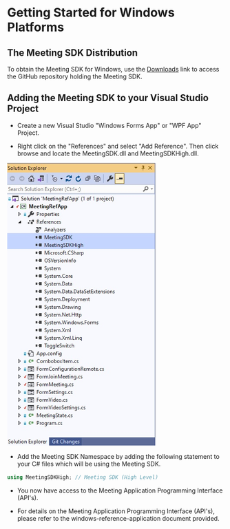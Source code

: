 # Getting Started for Windows Platforms #

## The Meeting SDK Distribution ##

To obtain the Meeting SDK for Windows, use the [Downloads](https://github.com/visionable-public/WindowsMeetingSDK "Downloads") link to access the GitHub repository holding the Meeting SDK.

## Adding the Meeting SDK to your Visual Studio Project ##

- Create a new Visual Studio "Windows Forms App" or "WPF App" Project.

- Right click on the "References" and select "Add Reference". Then click browse and locate the MeetingSDK.dll and MeetingSDKHigh.dll.

![Join](MeetingSDKReferences.jpg)

- Add the Meeting SDK Namespace by adding the following statement to your C# files which will be using the Meeting SDK.

```C#
using MeetingSDKHigh; // Meeting SDK (High Level)
```

- You now have access to the Meeting Application Programming Interface (API's).

- For details on the Meeting Application Programming Interface (API's), please refer to the windows-reference-application document provided.

